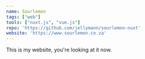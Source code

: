 ```yaml
---
name: Sourlemon
tags: ["web"]
tools: ["nuxt.js", "vue.js"]
repo: 'https://github.com/jellymann/sourlemon-nuxt'
website: 'https://www.sourlemon.co.za'
---
```

This is my website, you're looking at it now.
